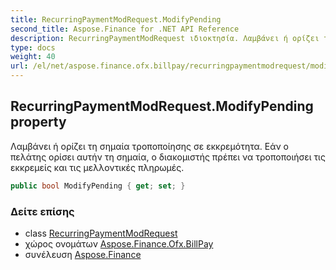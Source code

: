 ```yaml
---
title: RecurringPaymentModRequest.ModifyPending
second_title: Aspose.Finance for .NET API Reference
description: RecurringPaymentModRequest ιδιοκτησία. Λαμβάνει ή ορίζει τη σημαία τροποποίησης σε εκκρεμότητα. Εάν ο πελάτης ορίσει αυτήν τη σημαία ο διακομιστής πρέπει να τροποποιήσει τις εκκρεμείς και τις μελλοντικές πληρωμές.
type: docs
weight: 40
url: /el/net/aspose.finance.ofx.billpay/recurringpaymentmodrequest/modifypending/
---
```

## RecurringPaymentModRequest.ModifyPending property

Λαμβάνει ή ορίζει τη σημαία τροποποίησης σε εκκρεμότητα. Εάν ο πελάτης ορίσει αυτήν τη σημαία, ο διακομιστής πρέπει να τροποποιήσει τις εκκρεμείς και τις μελλοντικές πληρωμές.

```csharp
public bool ModifyPending { get; set; }
```

### Δείτε επίσης

* class [RecurringPaymentModRequest](../)
* χώρος ονομάτων [Aspose.Finance.Ofx.BillPay](../../recurringpaymentmodrequest/)
* συνέλευση [Aspose.Finance](../../../)


